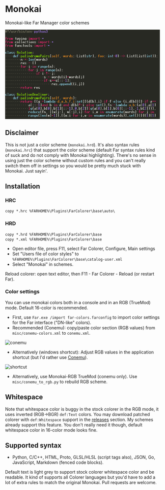 # Monokai

Monokai-like Far Manager color schemes

![python](misc/solution.png)

## Disclaimer

This is not just a color scheme (`monokai.hrd`). It's also syntax rules (`monokai.hrc`) that support the color scheme
(default Far syntax rules kind of suck and do not comply with Monokai highlighting).
There's no sense in using just the color scheme without custom rules and you can't really switch them off
in settings so you would be pretty much stuck with Monokai. Just sayin'.

## Installation

### HRC

```
copy *.hrc %FARHOME%\Plugins\FarColorer\base\auto\
```

### HRD

```
copy *.hrd %FARHOME%\Plugins\FarColorer\base
copy *.xml %FARHOME%\Plugins\FarColorer\base

```

* Open editor file, press F11, select Far Colorer, Configure, Main settings
* Set "Users file of color styles" to `%FARHOME%\Plugins\FarColorer\base\catalog-user.xml`
* Select "Monokai" in schemes.

Reload colorer: open text editor, then F11 - Far Colorer - Reload (or restart Far).

### Color settings

You can use monokai colors both in a console and in an RGB (TrueMod) mode. Default 16-color is recommended.

* First, use `Far.exe /import far-colors.farconfig` to import color settings for the Far interface ("DN-like" colors).
* Recommended (Conemu): copy/paste color section (RGB values) from `misc/conemu-colors.xml` to `conemu.xml`.

![conemu](misc/conemu.png)

* Alternatively (windows shortcut): Adjust RGB values in the application shortcut (but I'd rather use [Conemu](https://conemu.github.io/)).

![shortcut](misc/shortcut.png)

* Alternatively, use Monokai-RGB TrueMod (conemu only). Use `misc/conemu_to_rgb.py` to rebuild RGB scheme.

## Whitespace

Note that whitespace color is buggy in the stock colorer in the RGB mode,
it uses inverted (RGB->BGR) `def:Text` colors. You may download patched colorer
with `def:Whitespace` support in the [releases](https://github.com/joric/colorer-schemes/releases) section.
My schemes already support this feature.
You don't really need it though, default whitespace color in 16-color mode looks fine.

## Supported syntax

* Python, C/C++, HTML, Proto, GLSL/HLSL (script tags also), JSON, Go, JavaScript, Markdown (fenced code blocks).

Default text is light grey to support stock colorer whitespace color and be readable.
It kind of supports all Colorer languages but you'd have to add a lot of extra rules to match the original Monokai.
Pull requests are welcome. 
